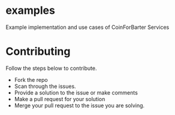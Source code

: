 # examples
Example implementation and use cases of CoinForBarter Services

# Contributing
Follow the steps below to contribute.
- Fork the repo
- Scan through the issues.
- Provide a solution to the issue or make comments
- Make a pull request for your solution
- Merge your pull request to the issue you are solving.
